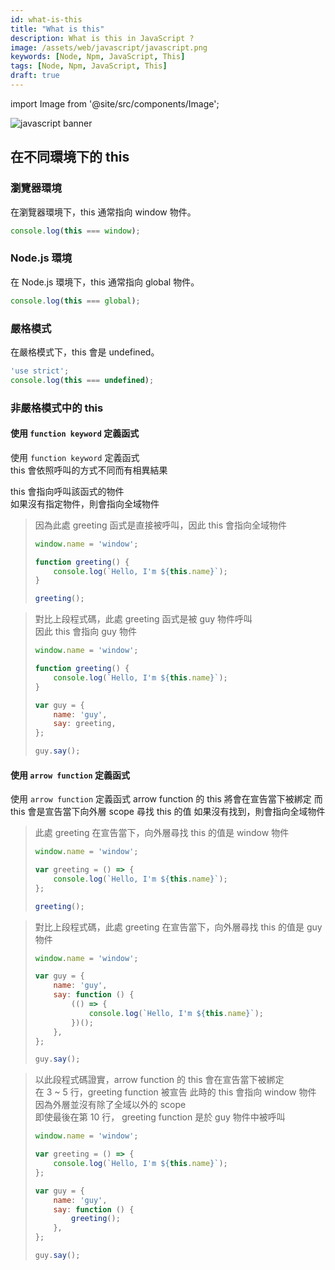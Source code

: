 ```yaml
---
id: what-is-this
title: "What is this"
description: What is this in JavaScript ?
image: /assets/web/javascript/javascript.png
keywords: [Node, Npm, JavaScript, This]
tags: [Node, Npm, JavaScript, This]
draft: true
---
```


import Image from '@site/src/components/Image';

<Image src="/assets/web/javascript/javascript.png" alt="javascript banner" />

## 在不同環境下的 this

### 瀏覽器環境

在瀏覽器環境下，this 通常指向 window 物件。

```js showLineNumbers output="true"
console.log(this === window);
```

### Node.js 環境

在 Node.js 環境下，this 通常指向 global 物件。

```js showLineNumbers output="true"
console.log(this === global);
```

### 嚴格模式

在嚴格模式下，this 會是 undefined。

```js showLineNumbers output="true"
'use strict';
console.log(this === undefined);
```

### 非嚴格模式中的 this

#### 使用 `function keyword` 定義函式

使用 `function keyword` 定義函式  
this 會依照呼叫的方式不同而有相異結果

this 會指向呼叫該函式的物件  
如果沒有指定物件，則會指向全域物件

> 因為此處 greeting 函式是直接被呼叫，因此 this 會指向全域物件
>
> ```js showLineNumbers  output="Hello, I'm window"
> window.name = 'window';
>
> function greeting() {
>     console.log(`Hello, I'm ${this.name}`);
> }
>
> greeting();
> ```

> 對比上段程式碼，此處 greeting 函式是被 guy 物件呼叫  
> 因此 this 會指向 guy 物件
>
> ```js showLineNumbers output="Hello, I'm guy"
> window.name = 'window';
>
> function greeting() {
>     console.log(`Hello, I'm ${this.name}`);
> }
>
> var guy = {
>     name: 'guy',
>     say: greeting,
> };
>
> guy.say();
> ```

#### 使用 `arrow function` 定義函式

使用 `arrow function` 定義函式
arrow function 的 this 將會在宣告當下被綁定
而 this 會是宣告當下向外層 scope 尋找 this 的值
如果沒有找到，則會指向全域物件

> 此處 greeting 在宣告當下，向外層尋找 this 的值是 window 物件
>
> ```js showLineNumbers output="Hello, I'm window"
> window.name = 'window';
>
> var greeting = () => {
>     console.log(`Hello, I'm ${this.name}`);
> };
>
> greeting();
> ```

> 對比上段程式碼，此處 greeting 在宣告當下，向外層尋找 this 的值是 guy 物件
>
> ```js showLineNumbers output="Hello, I'm guy"
> window.name = 'window';
>
> var guy = {
>     name: 'guy',
>     say: function () {
>         (() => {
>             console.log(`Hello, I'm ${this.name}`);
>         })();
>     },
> };
>
> guy.say();
> ```

> 以此段程式碼證實，arrow function 的 this 會在宣告當下被綁定  
> 在 3 ~ 5 行，greeting function 被宣告 此時的 this 會指向 window 物件  
> 因為外層並沒有除了全域以外的 scope  
> 即使最後在第 10 行， greeting function 是於 guy 物件中被呼叫
>
> ```js showLineNumbers output="Hello, I'm window"
> window.name = 'window';
>
> var greeting = () => {
>     console.log(`Hello, I'm ${this.name}`);
> };
>
> var guy = {
>     name: 'guy',
>     say: function () {
>         greeting();
>     },
> };
>
> guy.say();
> ```
